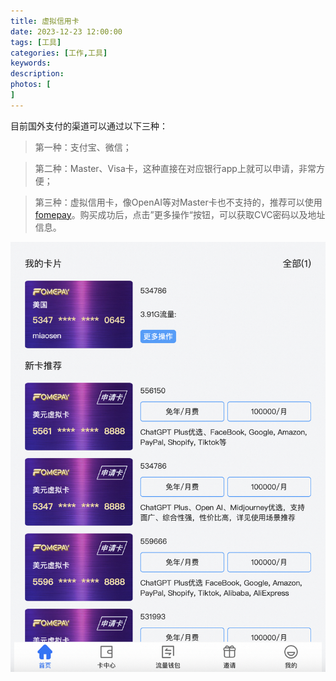 ```yaml
---
title: 虚拟信用卡
date: 2023-12-23 12:00:00
tags: [工具]
categories: [工作,工具]
keywords: 
description: 
photos: [
]
---
```


目前国外支付的渠道可以通过以下三种：

> 第一种：支付宝、微信；

> 第二种：Master、Visa卡，这种直接在对应银行app上就可以申请，非常方便；

> 第三种：虚拟信用卡，像OpenAI等对Master卡也不支持的，推荐可以使用[fomepay](https://gpt.fomepay.com/#/pages/cards/index)。购买成功后，点击”更多操作“按钮，可以获取CVC密码以及地址信息。

![image-20240223173753363](虚拟信用卡/image-20240223173753363.png)